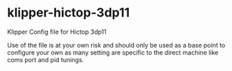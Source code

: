 # klipper-hictop-3dp11
Klipper Config file for Hictop 3dp11

Use of the file is at your own risk and should only be used as a base point to configure your own as many setting are specific to the direct machine like coms port and pid tunings.

